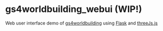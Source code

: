 # gs4worldbuilding_webui (WIP!)
Web user interface demo of [gs4worldbuilding](https://github.com/vialdj/gs4worldbuilding) using [Flask](https://flask.palletsprojects.com/en/2.0.x/) and [threeJs.js](https://threeJsjs.org)
